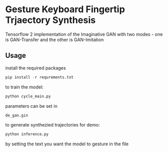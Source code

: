 # Gesture Keyboard Fingertip Trjaectory Synthesis
Tensorflow 2 implementation of the Imaginative GAN with two modes - one is GAN-Transfer and the other is GAN-Imitation
## Usage
install the required packages 
```python
pip install -r requrements.txt
```
to train the model:
```python
python cycle_main.py
```
parameters can be set in
```python
de_gan.gin
```
to generate synthezied trajectories for demo:
```python
python inference.py
```
by setting the text you want the model to gesture in the file


